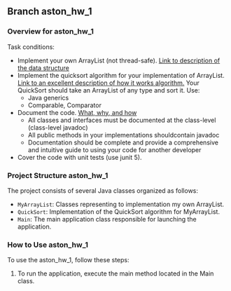 ## Branch aston_hw_1
### Overview for aston_hw_1
Task conditions:
* Implement your own ArrayList (not thread-safe). [Link to
  description of the data structure](https://habr.com/en/articles/128269/)
* Implement the quicksort algorithm for your
  implementation of ArrayList. [Link to an excellent description of how it works
  algorithm.](https://www.youtube.com/watch?v=4s-aG6yGGLU) Your QuickSort should take an ArrayList of any
  type and sort it. Use:
    - Java generics
    - Comparable, Comparator
* Document the code. [What, why, and how](https://www.baeldung.com/javadoc)
    - All classes and interfaces must be documented at the class-level (class-level javadoc)
    - All public methods in your implementations shouldcontain javadoc
    - Documentation should be complete and provide a comprehensive and intuitive guide to using your code for another developer
* Cover the code with unit tests (use junit 5).

### Project Structure aston_hw_1

The project consists of several Java classes organized as follows:
* `MyArrayList`: Classes representing to implementation my own ArrayList.
* `QuickSort`: Implementation of the QuickSort algorithm for MyArrayList.
* `Main`: The main application class responsible for launching the application.

### How to Use aston_hw_1

To use the aston_hw_1, follow these steps:
1. To run the application, execute the main method located in the Main class.